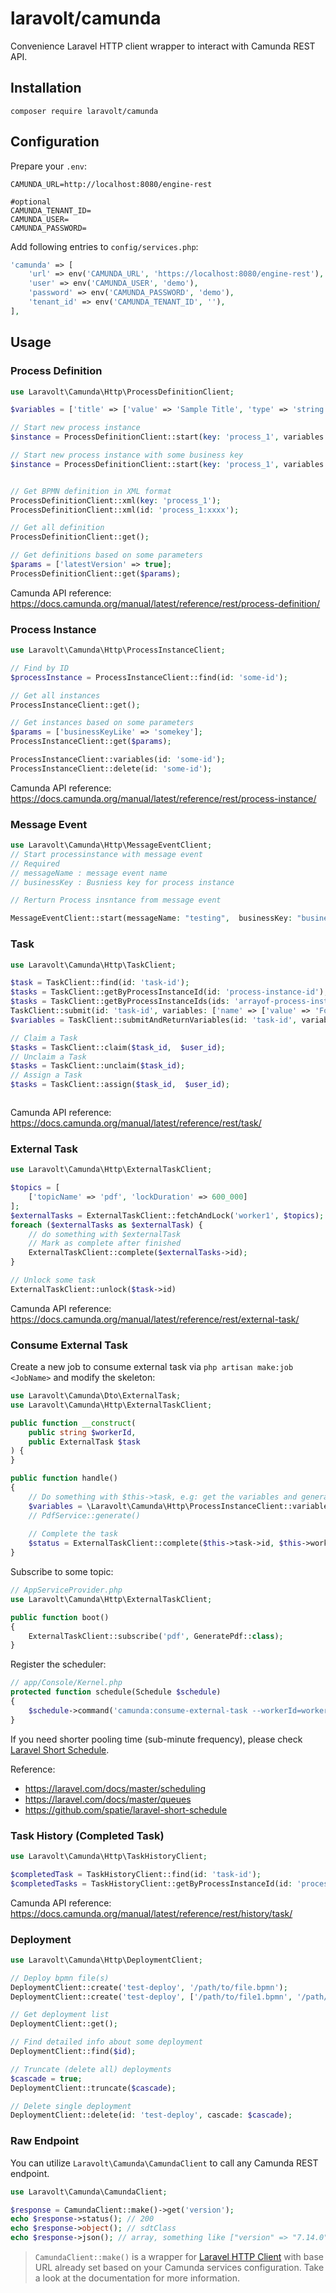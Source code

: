 
# laravolt/camunda
Convenience Laravel HTTP client wrapper to interact with Camunda REST API.

## Installation
`composer require laravolt/camunda`

## Configuration

Prepare your `.env`:

```dotenv
CAMUNDA_URL=http://localhost:8080/engine-rest

#optional
CAMUNDA_TENANT_ID=
CAMUNDA_USER=
CAMUNDA_PASSWORD=
```

Add following entries to `config/services.php`:
```php
'camunda' => [
    'url' => env('CAMUNDA_URL', 'https://localhost:8080/engine-rest'),
    'user' => env('CAMUNDA_USER', 'demo'),
    'password' => env('CAMUNDA_PASSWORD', 'demo'),
    'tenant_id' => env('CAMUNDA_TENANT_ID', ''),
],
```


## Usage

### Process Definition
```php
use Laravolt\Camunda\Http\ProcessDefinitionClient;

$variables = ['title' => ['value' => 'Sample Title', 'type' => 'string']];

// Start new process instance
$instance = ProcessDefinitionClient::start(key: 'process_1', variables: $variables);

// Start new process instance with some business key
$instance = ProcessDefinitionClient::start(key: 'process_1', variables: $variables, businessKey: 'somekey');


// Get BPMN definition in XML format
ProcessDefinitionClient::xml(key: 'process_1'); 
ProcessDefinitionClient::xml(id: 'process_1:xxxx'); 

// Get all definition
ProcessDefinitionClient::get();

// Get definitions based on some parameters
$params = ['latestVersion' => true];
ProcessDefinitionClient::get($params);
```

Camunda API reference: https://docs.camunda.org/manual/latest/reference/rest/process-definition/




### Process Instance
```php
use Laravolt\Camunda\Http\ProcessInstanceClient;

// Find by ID
$processInstance = ProcessInstanceClient::find(id: 'some-id');

// Get all instances
ProcessInstanceClient::get();

// Get instances based on some parameters
$params = ['businessKeyLike' => 'somekey'];
ProcessInstanceClient::get($params);

ProcessInstanceClient::variables(id: 'some-id');
ProcessInstanceClient::delete(id: 'some-id');
```

Camunda API reference: https://docs.camunda.org/manual/latest/reference/rest/process-instance/


### Message Event

```php  
use Laravolt\Camunda\Http\MessageEventClient;
// Start processinstance with message event 
// Required
// messageName : message event name 
// businessKey : Busniess key for process instance

// Rerturn Process insntance from message event

MessageEventClient::start(messageName: "testing",  businessKey: "businessKey")


```



### Task
```php
use Laravolt\Camunda\Http\TaskClient;

$task = TaskClient::find(id: 'task-id');
$tasks = TaskClient::getByProcessInstanceId(id: 'process-instance-id');
$tasks = TaskClient::getByProcessInstanceIds(ids: 'arrayof-process-instance-ids');
TaskClient::submit(id: 'task-id', variables: ['name' => ['value' => 'Foo', 'type' => 'String']]); // will return true or false
$variables = TaskClient::submitAndReturnVariables(id: 'task-id', variables: ['name' => ['value' => 'Foo', 'type' => 'String']]) // will return array of variable

// Claim a Task
$tasks = TaskClient::claim($task_id,  $user_id);
// Unclaim a Task
$tasks = TaskClient::unclaim($task_id);
// Assign a Task
$tasks = TaskClient::assign($task_id,  $user_id);



```

Camunda API reference: https://docs.camunda.org/manual/latest/reference/rest/task/

### External Task
```php
use Laravolt\Camunda\Http\ExternalTaskClient;

$topics = [
    ['topicName' => 'pdf', 'lockDuration' => 600_000]
];
$externalTasks = ExternalTaskClient::fetchAndLock('worker1', $topics);
foreach ($externalTasks as $externalTask) {
    // do something with $externalTask
    // Mark as complete after finished
    ExternalTaskClient::complete($externalTasks->id);
}

// Unlock some task
ExternalTaskClient::unlock($task->id)
```

Camunda API reference: https://docs.camunda.org/manual/latest/reference/rest/external-task/

### Consume External Task
Create a new job to consume external task via `php artisan make:job <JobName>` and modify the skeleton:

```php
use Laravolt\Camunda\Dto\ExternalTask;
use Laravolt\Camunda\Http\ExternalTaskClient;

public function __construct(
    public string $workerId,
    public ExternalTask $task
) {
}

public function handle()
{
    // Do something with $this->task, e.g: get the variables and generate PDF
    $variables = \Laravolt\Camunda\Http\ProcessInstanceClient::variables($this->task->processDefinitionId);
    // PdfService::generate()
    
    // Complete the task
    $status = ExternalTaskClient::complete($this->task->id, $this->workerId);
}

```

Subscribe to some topic:
```php
// AppServiceProvider.php
use Laravolt\Camunda\Http\ExternalTaskClient;

public function boot()
{
    ExternalTaskClient::subscribe('pdf', GeneratePdf::class);
}
```

Register the scheduler:
```php
// app/Console/Kernel.php
protected function schedule(Schedule $schedule)
{
    $schedule->command('camunda:consume-external-task --workerId=worker1')->everyMinute();
}
```

If you need shorter pooling time (sub-minute frequency), please check [Laravel Short Schedule](https://github.com/spatie/laravel-short-schedule).

Reference:
- https://laravel.com/docs/master/scheduling
- https://laravel.com/docs/master/queues
- https://github.com/spatie/laravel-short-schedule

### Task History (Completed Task)

```php
use Laravolt\Camunda\Http\TaskHistoryClient;

$completedTask = TaskHistoryClient::find(id: 'task-id');
$completedTasks = TaskHistoryClient::getByProcessInstanceId(id: 'process-instance-id');
```

Camunda API reference: https://docs.camunda.org/manual/latest/reference/rest/history/task/



### Deployment

```php
use Laravolt\Camunda\Http\DeploymentClient;

// Deploy bpmn file(s)
DeploymentClient::create('test-deploy', '/path/to/file.bpmn');
DeploymentClient::create('test-deploy', ['/path/to/file1.bpmn', '/path/to/file2.bpmn']);

// Get deployment list
DeploymentClient::get();

// Find detailed info about some deployment
DeploymentClient::find($id);

// Truncate (delete all) deployments
$cascade = true;
DeploymentClient::truncate($cascade);

// Delete single deployment
DeploymentClient::delete(id: 'test-deploy', cascade: $cascade);

```



### Raw Endpoint

You can utilize `Laravolt\Camunda\CamundaClient` to call any Camunda REST endpoint.
```php
use Laravolt\Camunda\CamundaClient;

$response = CamundaClient::make()->get('version');
echo $response->status(); // 200
echo $response->object(); // sdtClass
echo $response->json(); // array, something like ["version" => "7.14.0"]
```
> `CamundaClient::make()` is a wrapper for [Laravel HTTP Client](https://laravel.com/docs/master/http-client) with base URL already set based on your Camunda services configuration. Take a look at the documentation for more information.
